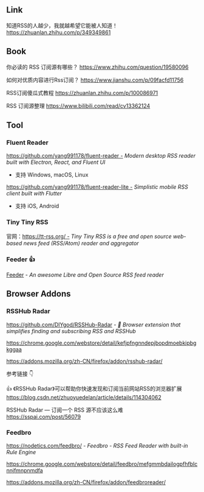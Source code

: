 ## Link

知道RSS的人越少，我就越希望它能被人知道！ https://zhuanlan.zhihu.com/p/349349861

## Book

你必读的 RSS 订阅源有哪些？ https://www.zhihu.com/question/19580096

如何对优质内容进行Rss订阅？ https://www.jianshu.com/p/09facfd11756

RSS订阅傻瓜式教程 https://zhuanlan.zhihu.com/p/100086971

RSS 订阅源整理 https://www.bilibili.com/read/cv13362124

## Tool

### Fluent Reader

https://github.com/yang991178/fluent-reader - *Modern desktop RSS reader built with Electron, React, and Fluent UI*

- 支持 Windows, macOS, Linux

https://github.com/yang991178/fluent-reader-lite - *Simplistic mobile RSS client built with Flutter*

- 支持 iOS, Android

### Tiny Tiny RSS

官网：https://tt-rss.org/ - *Tiny Tiny RSS is a free and open source web-based news feed (RSS/Atom) reader and aggregator*



### Feeder 👍

<i class="ri-link"></i>
[Feeder](/os/mobile/?id=feeder)
<i class="fa fa-android light-green"></i> - *An awesome Libre and Open Source RSS feed reader*



## Browser Addons

### RSSHub Radar

<i class="fa fa-github fa-lg"></i> https://github.com/DIYgod/RSSHub-Radar - *🍰 Browser extension that simplifies finding and subscribing RSS and RSSHub*

<i class="fa fa-chrome"></i> https://chrome.google.com/webstore/detail/kefjpfngnndepjbopdmoebkipbgkggaa

<i class="fa fa-firefox"></i> https://addons.mozilla.org/zh-CN/firefox/addon/rsshub-radar/

参考链接 👇

👍 《RSSHub Radar》可以帮助你快速发现和订阅当前网站RSS的浏览器扩展 https://blog.csdn.net/zhuoyuedelan/article/details/114304062

RSSHub Radar — 订阅一个 RSS 源不应该这么难 https://sspai.com/post/56079

### Feedbro

<i class="fa fa-laptop"></i> https://nodetics.com/feedbro/ - *Feedbro - RSS Feed Reader with built-in Rule Engine*

<i class="fa fa-chrome"></i> https://chrome.google.com/webstore/detail/feedbro/mefgmmbdailogpfhfblcnnjfmnpnmdfa

<i class="fa fa-firefox"></i> https://addons.mozilla.org/zh-CN/firefox/addon/feedbroreader/
